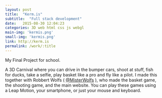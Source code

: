 ```yaml
---
layout: post
title:  "Kerm.is"
subtitle:  "Full stack development"
date:   2015-08-30 12:04:23
categories: 3D web html css js webgl
main-img: 'kermis.png'
small-img: 'kermis.png'
link: http://kerm.is
permalink: /work/:title
---
```


My Final Project for school.

A 3D Carnival where you can drive in the bumper cars, shoot at stuff, fish for ducks, take a selfie, play basket like a pro and fly like a pilot.
I made this together with Robbert Wolfs (
[@MisterWolfs][wolfs]
), who made the basket game, the shooting game, and the main website.
You can play these games using a Leap Motion, your smartphone, or just your mouse and keyboard.

<!-- [Link][link] -->

[link]: 		http://kerm.is
[wolfs]: 		https://twitter.com/misterwolfs
